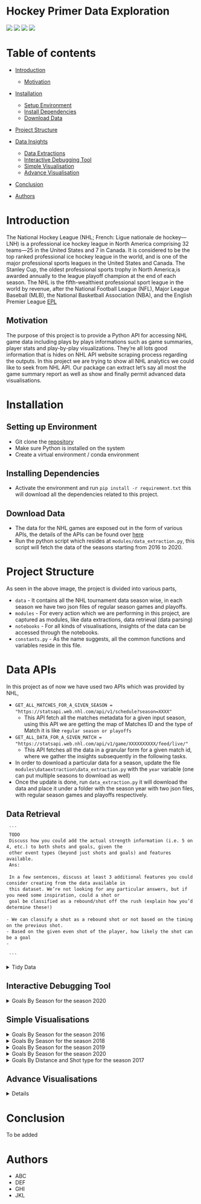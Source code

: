 # Hockey Primer Data Exploration

![](https://img.shields.io/badge/Python-14354C?style=for-the-badge&logo=python&logoColor=white)
![](https://img.shields.io/badge/Made%20with-Jupyter-orange?style=for-the-badge&logo=Jupyter)
![](https://img.shields.io/badge/Markdown-000000?style=for-the-badge&logo=markdown&logoColor=white)
![](https://img.shields.io/badge/Version-1.0.0-green)


Table of contents
=================

<!--ts-->

* [Introduction](#introduction)
    * [Motivation](#motivation)
* [Installation](#installation)
    * [Setup Environment](#setup-environment)
    * [Install Dependencies](#install-dependencies)
    * [Download Data](#download-data)
* [Project Structure](#project-structure)

* [Data Insights](#dependency)
    * [Data Extractions](#docker)
    * [Interactive Debugging Tool](#docker)
    * [Simple Visualisation](#local)
    * [Advance Visualisation](#public)

* [Conclusion](#conclusion)
* [Authors](#authors)

<!--te-->

# Introduction

The National Hockey League (NHL; French: Ligue nationale de hockey—LNH) is a professional ice hockey league in North
America comprising 32 teams—25 in the United States and 7 in Canada. It is considered to be the top ranked professional
ice hockey league in the world, and is one of the major professional sports leagues in the United States and Canada.
The Stanley Cup, the oldest professional sports trophy in North America,is awarded annually to the league playoff
champion at the end of each season. The NHL is the fifth-wealthiest professional sport league in the world by revenue,
after the National Football League (NFL), Major League Baseball (MLB), the National Basketball Association (NBA), and
the English Premier League [EPL](https://en.wikipedia.org/wiki/National_Hockey_League)

## Motivation

The purpose of this project is to provide a Python API for accessing NHL game data including plays by plays
informations such as game summaries, player stats and play-by-play visualizations. They’re all lots good information
that is hides on NHL API website scraping process regarding the outputs. In this project we are trying to show all NHL
analytics we could like to seek from NHL API. Our package can extract let’s say all most the game summary report as
well as show and finally permit advanced data visualisations.

# Installation

## Setting up Environment

- Git clone the [repository](git@github.com:amandalmia14/hockey-primer-1.git)
- Make sure Python is installed on the system
- Create a virtual environment / conda environment

## Installing Dependencies

- Activate the environment and run `pip install -r requirement.txt` this will download all the dependencies related to
  this project.

## Download Data

- The data for the NHL games are exposed out in the form of various APIs, the details of the APIs can be found over
  [here](https://gitlab.com/dword4/nhlapi)
- Run the python script which resides at `modules/data_extraction.py`, this script will fetch the data of the seasons
  starting from 2016 to 2020.

# Project Structure

As seen in the above image, the project is divided into various parts,

- `data` - It contains all the NHL tournament data season wise, in each season we have two json files of regular season
  games and playoffs.
- `modules` - For every action which we are performing in this project, are captured as modules, like data
  extractions, data retrieval (data parsing)
- `notebooks` - For all kinds of visualisations, insights of the data can be accessed through the notebooks.
- `constants.py` - As the name suggests, all the common functions and variables reside in this file.

# Data APIs

In this project as of now we have used two APIs which was provided by NHL,

- `GET_ALL_MATCHES_FOR_A_GIVEN_SEASON = "https://statsapi.web.nhl.com/api/v1/schedule?season=XXXX"`
    - This API fetch all the matches metadata for a given input season, using this API we are getting the map of
      Matches ID and the type of Match it is like `regular season or playoffs`
- `GET_ALL_DATA_FOR_A_GIVEN_MATCH = "https://statsapi.web.nhl.com/api/v1/game/XXXXXXXXXX/feed/live/"`
    - This API fetches all the data in a granular form for a given match id, where we gather the insights subsequently
      in
      the following tasks.
- In order to download a particular data for a season, update the file `modules\dataextraction\data_extraction.py` with
  the `year` variable (one can put multiple seasons to download as well)
- Once the update is done, run `data_extraction.py` it will download the data and place it under a folder with the
  season
  year with two json files, with regular season games and playoffs respectively.

## Data Retrieval

     ```
     TODO
     Discuss how you could add the actual strength information (i.e. 5 on 4, etc.) to both shots and goals, given the 
     other event types (beyond just shots and goals) and features available.
     Ans: 

     In a few sentences, discuss at least 3 additional features you could consider creating from the data available in 
     this dataset. We’re not looking for any particular answers, but if you need some inspiration, could a shot or 
     goal be classified as a rebound/shot off the rush (explain how you’d determine these!)
    
    - We can classify a shot as a rebound shot or not based on the timing on the previous shot. 
    - Based on the given even shot of the player, how likely the shot can be a goal
    - 
    
     ```

<details>
<summary>Tidy Data</summary>
     <h4>Insights</h4>
     There is too much information available from the NHL API at this moment. Not all information are useful, based 
     on the project we take the relevant data out from the nested json and create a single tabular structure aka
     Dataframe. Below is a glimpse of the tidy data which we had published for further data analysis.

<img src="figures/df.png">
</details>

## Interactive Debugging Tool

<details>
<summary>Goals By Season for the season 2020</summary>
     <h4>Insights</h4>
     To be added here. 
     <img src="figures/idt.png"/>
</details>

## Simple Visualisations

<details>
<summary>Goals By Season for the season 2016</summary>
     <h4>Insights</h4>
     The most dangerous types of shots for this 2016-2017 season are “deflected” (19.8% of success) followed by 
     “tip-in” shots (17.9% of success). By “most dangerous”, we mean that these shots are the ones that end up the most 
     frequently by a successful goal, as opposed to being missed. However, these are among the less frequent ones: 
     there were only 806 “deflected” and 3,267 “tip-in” shots this season. On the contrary, the most common type of 
     shots was by far the “wrist shot”, with a total of 38,056 shots of that type for this season.
     <br>
     <br>
     We chose to illustrate this question with a barplot while overlaying the count of goals in blue overtop the total 
     count of shots in orange (thus, total of both goals and other, missed shots), by type of shot. Even though there 
     is a large difference between the most common and less common types of shots, we chose to plot the absolute numbers
     and to keep the scale linear, because these are the most intuitive for the reader to understand the scale 
     (the great number of goals involved in a same season) and not to be confused with too many percentages on the same 
     figure. We chose to add annotations on top of bars for the percentage of goals over all shots, because 
     these proportions could not be visually abstracted simply from the figure, and this was an intuitive way to 
     illustrate them.
     <img src="figures/figure_1_goals_by_shot_type_2016.png"/>
</details>

<details>
<summary>Goals By Season for the season 2018</summary>
     <h4>Insights</h4>
     The proportion of goals over all shots increases overall exponentially as the distance diminishes, with a
     maximum proportion of goals >25% when goals are shot at less than 5 feet from the goal. We also note a small,
     local maximum at 75 to 80 feet. This distribution did not increase significantly for seasons 2018-19 to 2020-21. This local
     maximum could suggest that there is another variable (e.g. shot type or other) that could underlie this
     distribution.
     <br>
     <br>
     We chose this figure after having considered and visualized different types of figures. First, we visualized
     violin plots of the distribution of goals and missed shots; however, these did not intuitively represent the chance
     (proportion) of goals over all shots per se, and the result was dependent on some assumption on the kernel size.
     We also experimented computing a logistic regression to predict goals from the distance category, which worked fine.
     <br>
     <br>
     Finally, we chose to come back to the most simple and intuitive method, which is to bin the distance into categories,
     and plot the proportion of goals for each bin. We chose to divide the distance into equal bins (as opposed to
     percentiles or other kind of distribution), in order to be able to draw direct conclusion about the relationship of
     goals to the absolute value of distance by visualizing the figure.
<img src="figures/figure_2_goal_by_distance2018.png"/>
</details>

<details>
<summary>Goals By Season for the season 2019</summary>
     <h4>Insights</h4>
     Overall, the most dangerous type of shot is the “tip-in” shot taken at a distance of less than 5 feet, followed
     closely by “back-hand” shots: more than 40% of these shots result in a goal. The relationship found in the
     previous questions, i.e. that the probability of a goal augments exponentially as the distance decreases,
     holds true overall for most types of shots. However, the “deflected” and “tip-in” shots have a second maximum
     between around 30 and 60 feet.
     <br>
     <br>
     Importantly, the “back-hand” shot has a second maximum at about 80 feet, and the slap-shot has a second maximum
     at more than 90 feet. This could explain the small local maximum at that distance that we observed in the global
     distribution of all shots at the previous figure.
     <br>
     <br>
     Finally, the curves are somewhat irregular, and adding more data (e.g. averaging through a few years) could add more
     smoothness in the results. Note that to have more smoothed curves and remove outliers, we did not plot the points for
     which we had less than 10 total observations for that type of shot and at that distance in that season.
<img src="figures/figure_2_goal_by_distance2019.png"/>
</details>

<details>
<summary>Goals By Season for the season 2020</summary>
     <h4>Insights</h4>
     To be added here. 
     <img src="figures/figure_2_goal_by_distance2020.png"/>
</details>

<details>
<summary>Goals By Distance and Shot type for the season 2017</summary>
     <h4>Insights</h4>
     To be added here. 
     <img src="figures/figure_3_goals_by_distance_and_shot_type2017.png"/>
</details>

## Advance Visualisations

<details>
<summary>Details</summary>
     <h4>Insights</h4>
     To be added here. 
     <img src="figures/figure_3_goals_by_distance_and_shot_type2017.png"/>
</details>

# Conclusion

To be added

# Authors

- ABC
- DEF
- GHI
- JKL


